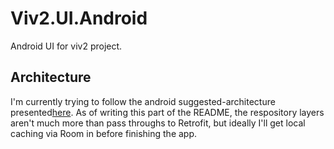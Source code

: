 # Viv2.UI.Android
Android UI for viv2 project.


## Architecture

I'm currently trying to follow the android suggested-architecture presented[here](https://developer.android.com/jetpack/guide). As of writing this part of the README, the respository layers aren't much more than pass throughs to Retrofit, but ideally I'll get local caching via Room in before finishing the app.
